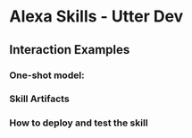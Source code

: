 # Alexa Skills - Utter Dev

 
## Interaction Examples

### One-shot model:
 
### Skill Artifacts

### How to deploy and test the skill
